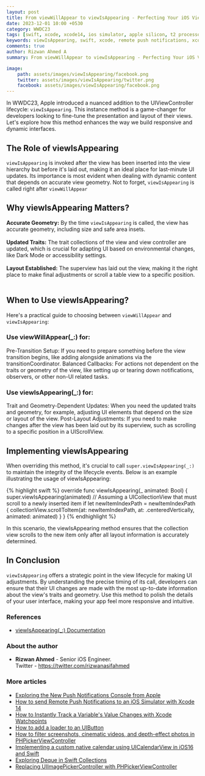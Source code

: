 ```yaml
---
layout: post
title: From viewWillAppear to viewIsAppearing - Perfecting Your iOS View Transitions
date: 2023-12-01 10:00 +0530
category: WWDC23
tags: [swift, xcode, xcode14, ios simulator, apple silicon, t2 processor, wwdc23, ios17, viewIsAppearing, viewWillAppear]
keywords: viewIsAppearing, swift, xcode, remote push notifications, xcode14, ios simulator, apple silicon, t2 processor, wwdc23, push notification console, ios17, viewWillAppear
comments: true
author: Rizwan Ahmed A
summary: From viewWillAppear to viewIsAppearing - Perfecting Your iOS View Transitions.

image:
    path: assets/images/viewIsAppearing/facebook.png
    twitter: assets/images/viewIsAppearing/twitter.png
    facebook: assets/images/viewIsAppearing/facebook.png
---
```


In WWDC23, Apple introduced a nuanced addition to the UIViewController lifecycle: ```viewIsAppearing```. This instance method is a game-changer for developers looking to fine-tune the presentation and layout of their views. Let's explore how this method enhances the way we build responsive and dynamic interfaces.

## The Role of viewIsAppearing

```viewIsAppearing``` is invoked after the view has been inserted into the view hierarchy but before it's laid out, making it an ideal place for last-minute UI updates. Its importance is most evident when dealing with dynamic content that depends on accurate view geometry. Not to forget, ```viewIsAppearing``` is called right after ```viewWillAppear``` 


## Why viewIsAppearing Matters?

**Accurate Geometry:** By the time ```viewIsAppearing``` is called, the view has accurate geometry, including size and safe area insets. <br><br>
**Updated Traits:** The trait collections of the view and view controller are updated, which is crucial for adapting UI based on environmental changes, like Dark Mode or accessibility settings.  <br><br>
**Layout Established:** The superview has laid out the view, making it the right place to make final adjustments or scroll a table view to a specific position.  <br><br>

## When to Use viewIsAppearing?
Here's a practical guide to choosing between ```viewWillAppear``` and ```viewIsAppearing```:

### Use viewWillAppear(_:) for:
Pre-Transition Setup: If you need to prepare something before the view transition begins, like adding alongside animations via the transitionCoordinator.
Balanced Callbacks: For actions not dependent on the traits or geometry of the view, like setting up or tearing down notifications, observers, or other non-UI related tasks.


### Use viewIsAppearing(_:) for:
Trait and Geometry-Dependent Updates: When you need the updated traits and geometry, for example, adjusting UI elements that depend on the size or layout of the view.
Post-Layout Adjustments: If you need to make changes after the view has been laid out by its superview, such as scrolling to a specific position in a UIScrollView.


## Implementing viewIsAppearing
When overriding this method, it's crucial to call ```super.viewIsAppearing(_:)``` to maintain the integrity of the lifecycle events. Below is an example illustrating the usage of viewIsAppearing:


{% highlight swift %}
override func viewIsAppearing(_ animated: Bool) {
    super.viewIsAppearing(animated)
    // Assuming a UICollectionView that must scroll to a newly inserted item
    if let newItemIndexPath = newItemIndexPath {
        collectionView.scrollToItem(at: newItemIndexPath, at: .centeredVertically, animated: animated)
    }
}
{% endhighlight %}

In this scenario, the viewIsAppearing method ensures that the collection view scrolls to the new item only after all layout information is accurately determined.

## In Conclusion

```viewIsAppearing``` offers a strategic point in the view lifecycle for making UI adjustments. By understanding the precise timing of its call, developers can ensure that their UI changes are made with the most up-to-date information about the view's traits and geometry. Use this method to polish the details of your user interface, making your app feel more responsive and intuitive.

### References

- [viewIsAppearing(_:) Documentation](https://developer.apple.com/documentation/uikit/uiviewcontroller/4195485-viewisappearing)

### About the author

- **Rizwan Ahmed** - Senior iOS Engineer. 
<br> Twitter - <https://twitter.com/rizwanasifahmed>

### More articles

- [Exploring the New Push Notifications Console from Apple](/blog/2023/06/19/exploring-the-new-push-notifications-console-from-apple/)
- [How to send Remote Push Notifications to an iOS Simulator with Xcode 14](/blog/2023/05/28/testing-remote-push-notifications-in-ios-simulator-with-xcode-14/)
- [How to Instantly Track a Variable's Value Changes with Xcode Watchpoints](/blog/2023/05/26/how-to-instantly-track-a-variable-s-value-changes-with-xcode-watchpoints/)
- [How to add a loader to an UIButton](/blog/2022/08/28/how-to-add-a-loader-to-an-uibutton/)
- [How to filter screenshots, cinematic videos, and depth-effect photos in PHPickerViewController](/blog/2022/06/26/how-to-filter-screenshots-cinematic-videos-and-depth-effect-photos-in-phpickerviewcontroller/)
- [Implementing a custom native calendar using UICalendarView in iOS16 and Swift](/blog/2022/06/12/implementing-a-custom-native-calendar-using-uicalendarview-in-ios16-and-swift/)
- [Exploring Deque in Swift Collections](/blog/2021/04/14/exploring-deque-in-swift-collections/)
- [Replacing UIImagePickerController with PHPickerViewController](/blog/2020/08/29/replacing-uiimagepickercontroller-with-phpickerviewcontroller/)
